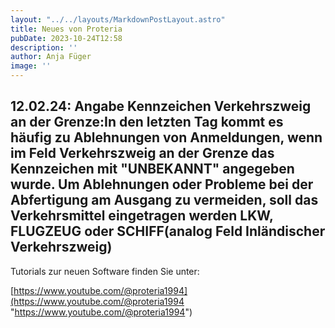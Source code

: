 ```yaml
---
layout: "../../layouts/MarkdownPostLayout.astro"
title: Neues von Proteria 
pubDate: 2023-10-24T12:58
description: ''
author: Anja Füger
image: ''
---
```


## 12.02.24: Angabe Kennzeichen Verkehrszweig an der Grenze:In den letzten Tag kommt es häufig zu Ablehnungen von Anmeldungen, wenn im Feld Verkehrszweig an der Grenze das Kennzeichen mit \"UNBEKANNT\" angegeben wurde. Um Ablehnungen oder Probleme bei der Abfertigung am Ausgang zu vermeiden, soll das Verkehrsmittel eingetragen werden LKW, FLUGZEUG oder SCHIFF(analog Feld Inländischer Verkehrszweig) 

Tutorials zur neuen Software finden Sie unter:

[https://www.youtube.com/@proteria1994](https://www.youtube.com/@proteria1994 "https://www.youtube.com/@proteria1994")